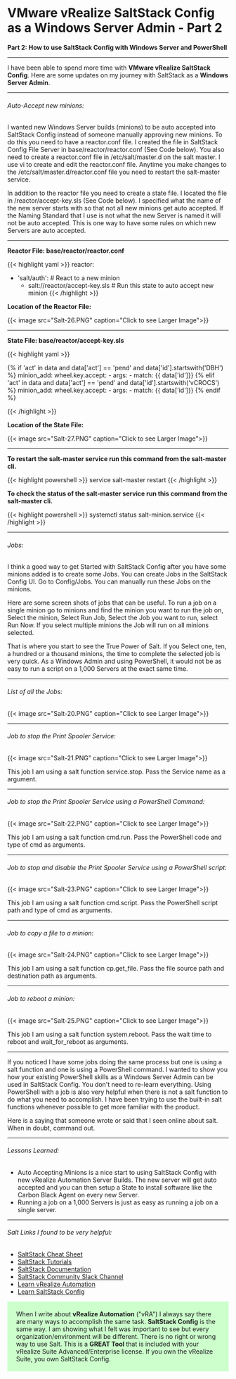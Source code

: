 # VMware vRealize SaltStack Config as a Windows Server Admin - Part 2


**Part 2: How to use SaltStack Config with Windows Server and PowerShell**

<!--more-->

---

<div>
I have been able to spend more time with <b>VMware vRealize SaltStack Config</b>. Here are some updates on my journey with SaltStack as a <b>Windows Server Admin</b>.  
</div>

---

###### Auto-Accept new minions:

I wanted new Windows Server builds (minions) to be auto accepted into SaltStack Config instead of someone manually approving new minions.  To do this you need to have a reactor.conf file. I created the file in SaltStack Config File Server in base/reactor/reactor.conf (See Code below). You also need to create a reactor.conf file in /etc/salt/master.d on the salt master. I use vi to create and edit the reactor.conf file. Anytime you make changes to the /etc/salt/master.d/reactor.conf file you need to restart the salt-master service.  

In addition to the reactor file you need to create a state file. I located the file in /reactor/accept-key.sls (See Code below). I specified what the name of the new server starts with so that not all new minions get auto accepted. If the Naming Standard that I use is not what the new Server is named it will not be auto accepted. This is one way to have some rules on which new Servers are auto accepted.

---

<div><b>Reactor File: base/reactor/reactor.conf</b></div>

{{< highlight yaml >}}
reactor:
  - 'salt/auth':                              # React to a new minion
    - salt://reactor/accept-key.sls           # Run this state to auto accept new minion
{{< /highlight >}}

<div><b>Location of the Reactor File:</b></div>

{{< image src="Salt-26.PNG" caption="Click to see Larger Image">}}  

---

<div><b>State File: base/reactor/accept-key.sls</b></div>

{{< highlight yaml >}}

{% if 'act' in data and data['act'] == 'pend' and data['id'].startswith('DBH') %}
minion_add:
  wheel.key.accept:
    - args:
      - match: {{ data['id']}}
{% elif 'act' in data and data['act'] == 'pend' and data['id'].startswith('vCROCS') %}
minion_add:
  wheel.key.accept:
    - args:
      - match: {{ data['id']}}
{% endif %}

{{< /highlight >}}

<div><b>Location of the State File:</b></div>

{{< image src="Salt-27.PNG" caption="Click to see Larger Image">}}  

---

<div><b>To restart the salt-master service run this command from the salt-master cli.</b></div>

{{< highlight powershell >}}
service salt-master restart
{{< /highlight >}}

<div><b>To check the status of the salt-master service run this command from the salt-master cli.</b></div>

{{< highlight powershell >}}
systemctl status salt-minion.service
{{< /highlight >}}

---

###### Jobs:  

I think a good way to get Started with SaltStack Config after you have some minions added is to create some Jobs. You can create Jobs in the SaltStack Config UI. Go to Config/Jobs. You can manually run these Jobs on the minions.  

Here are some screen shots of jobs that can be useful.  To run a job on a single minion go to minions and find the minion you want to run the job on, Select the minion, Select Run Job, Select the Job you want to run, select Run Now.  If you select multiple minions the Job will run on all minions selected.  

That is where you start to see the True Power of Salt. If you Select one, ten, a hundred or a thousand minions, the time to complete the selected job is very quick. As a Windows Admin and using PowerShell, it would not be as easy to run a script on a 1,000 Servers at the exact same time.  

---

###### List of all the Jobs:

{{< image src="Salt-20.PNG" caption="Click to see Larger Image">}}  

---

###### Job to stop the Print Spooler Service:

{{< image src="Salt-21.PNG" caption="Click to see Larger Image">}}  


This job I am using a salt function service.stop. Pass the Service name as a argument.

---

###### Job to stop the Print Spooler Service using a PowerShell Command:

{{< image src="Salt-22.PNG" caption="Click to see Larger Image">}}  

This job I am using a salt function cmd.run. Pass the PowerShell code and type of cmd as arguments.

---

###### Job to stop and disable the Print Spooler Service using a PowerShell script:

{{< image src="Salt-23.PNG" caption="Click to see Larger Image">}}  

This job I am using a salt function cmd.script. Pass the PowerShell script path and type of cmd as arguments.

---

###### Job to copy a file to a minion:

{{< image src="Salt-24.PNG" caption="Click to see Larger Image">}}  

This job I am using a salt function cp.get_file. Pass the file source path and destination path as arguments.

---

###### Job to reboot a minion:

{{< image src="Salt-25.PNG" caption="Click to see Larger Image">}}  

This job I am using a salt function system.reboot. Pass the wait time to reboot and wait_for_reboot as arguments.

---

If you noticed I have some jobs doing the same process but one is using a salt function and one is using a PowerShell command. I wanted to show you how your existing PowerShell skills as a Windows Server Admin can be used in SaltStack Config.  You don't need to re-learn everything.  Using PowerShell with a job is also very helpful when there is not a salt function to do what you need to accomplish. I have been trying to use the built-in salt functions whenever possible to get more familiar with the product.

Here is a saying that someone wrote or said that I seen online about salt. When in doubt, command out.  

---

###### Lessons Learned:
* Auto Accepting Minions is a nice start to using SaltStack Config with new vRealize Automation Server Builds. The new server will get auto accepted and you can then setup a State to install software like the Carbon Black Agent on every new Server.
* Running a job on a 1,000 Servers is just as easy as running a job on a single server.

---

###### Salt Links I found to be very helpful:
* <a href="https://sites.google.com/site/mrxpalmeiras/saltstack/salt-cheat-sheet" target="_blank">SaltStack Cheat Sheet</a>
* <a href="https://docs.saltproject.io/en/getstarted/"                            target="_blank">SaltStack Tutorials</a>
* <a href="https://docs.saltproject.io/en/latest/contents.html"                   target="_blank">SaltStack Documentation</a>
* <a href="https://saltstackcommunity.slack.com"                                  target="_blank">SaltStack Community Slack Channel</a>
* <a href="https://learnvrealizeautomation.github.io"                             target="_blank">Learn vRealize Automation</a>
* <a href="https://learnsaltstackconfig.github.io/"                               target="_blank">Learn SaltStack Config</a>

<div style="background-color:#ccffcc; Padding:20px;" >
When I write about <b>vRealize Automation</b> ("vRA") I always say there are many ways to accomplish the same task.  <b>SaltStack Config</b> is the same way.  I am showing what I felt was important to see but every organization/environment will be different. There is no right or wrong way to use Salt. This is a <b>GREAT Tool</b> that is included with your vRealize Suite Advanced/Enterprise license. If you own the vRealize Suite, you own SaltStack Config.
</div>


